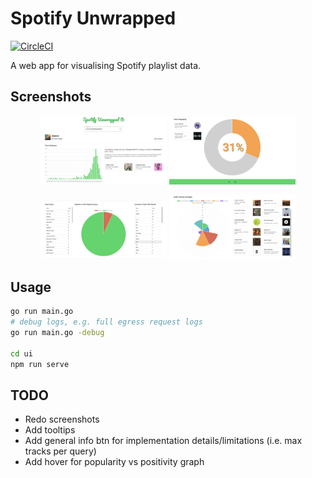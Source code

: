 # Spotify Unwrapped

[![CircleCI](https://dl.circleci.com/status-badge/img/gh/jemgunay/spotify-unwrapped/tree/main.svg?style=svg)](https://dl.circleci.com/status-badge/redirect/gh/jemgunay/spotify-unwrapped/tree/main)

A web app for visualising Spotify playlist data.

## Screenshots

<p align="center">
  <img src="screenshots/1.png" width="40%"/>
  <img src="screenshots/4.png" width="40%"/>
</p>
<p align="center">
  <img src="screenshots/2.png" width="40%"/>
  <img src="screenshots/3.png" width="40%"/>
</p>

## Usage

```bash
go run main.go
# debug logs, e.g. full egress request logs
go run main.go -debug

cd ui
npm run serve
```

## TODO

* Redo screenshots
* Add tooltips
* Add general info btn for implementation details/limitations (i.e. max tracks per query)
* Add hover for popularity vs positivity graph